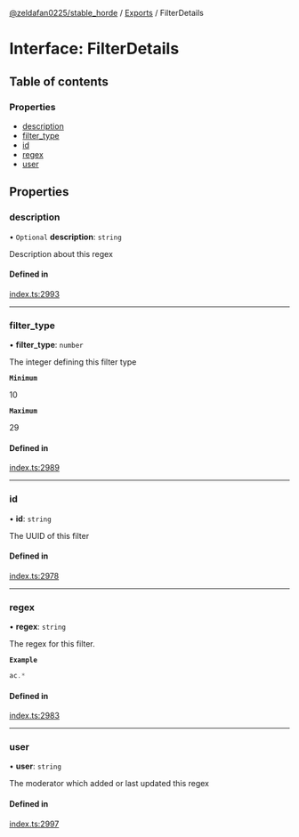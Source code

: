 [@zeldafan0225/stable_horde](../README.md) / [Exports](../modules.md) / FilterDetails

# Interface: FilterDetails

## Table of contents

### Properties

- [description](FilterDetails.md#description)
- [filter\_type](FilterDetails.md#filter_type)
- [id](FilterDetails.md#id)
- [regex](FilterDetails.md#regex)
- [user](FilterDetails.md#user)

## Properties

### description

• `Optional` **description**: `string`

Description about this regex

#### Defined in

[index.ts:2993](https://github.com/ZeldaFan0225/stable_horde/blob/ca96654/index.ts#L2993)

___

### filter\_type

• **filter\_type**: `number`

The integer defining this filter type

**`Minimum`**

10

**`Maximum`**

29

#### Defined in

[index.ts:2989](https://github.com/ZeldaFan0225/stable_horde/blob/ca96654/index.ts#L2989)

___

### id

• **id**: `string`

The UUID of this filter

#### Defined in

[index.ts:2978](https://github.com/ZeldaFan0225/stable_horde/blob/ca96654/index.ts#L2978)

___

### regex

• **regex**: `string`

The regex for this filter.

**`Example`**

```ts
ac.*
```

#### Defined in

[index.ts:2983](https://github.com/ZeldaFan0225/stable_horde/blob/ca96654/index.ts#L2983)

___

### user

• **user**: `string`

The moderator which added or last updated this regex

#### Defined in

[index.ts:2997](https://github.com/ZeldaFan0225/stable_horde/blob/ca96654/index.ts#L2997)
